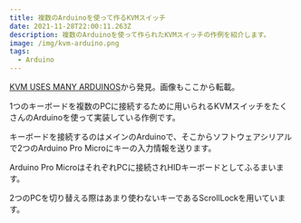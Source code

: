 ```yaml
---
title: 複数のArduinoを使って作るKVMスイッチ
date: 2021-11-28T22:00:11.263Z
description: 複数のArduinoを使って作られたKVMスイッチの作例を紹介します。
image: /img/kvm-arduino.png
tags:
  - Arduino
---
```

[KVM USES MANY ARDUINOS](https://hackaday.com/2020/04/19/kvm-uses-many-arduinos/)から発見。画像もここから転載。

1つのキーボードを複数のPCに接続するために用いられるKVMスイッチをたくさんのArduinoを使って実装している作例です。

キーボードを接続するのはメインのArduinoで、そこからソフトウェアシリアルで2つのArduino Pro Microにキーの入力情報を送ります。

Arduino Pro MicroはそれぞれPCに接続されHIDキーボードとしてふるまいます。

2つのPCを切り替える際はあまり使わないキーであるScrollLockを用いています。
